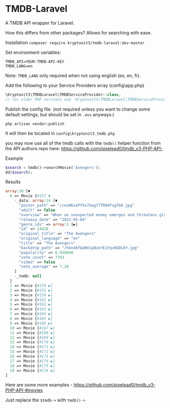 # TMDB-Laravel
A TMDB API wrapper for Laravel.

How this differs from other packages? Allows for searching with ease.

Installation
`composer require kryptonit3/tmdb-laravel:dev-master`

Set environment variables:

~~~
TMDB_API=YOUR-TMDB-API-KEY
TMDB_LANG=en
~~~

Note: `TMDB_LANG` only required when not using english (es, en, fr).

Add the following to your Service Providers array (config\app.php)
```php
\Kryptonit3\TMDBLaravel\TMDBServiceProvider::class,
// for older PHP versions use 'Kryptonit3\TMDBLaravel\TMDBServiceProvider',
```

Publish the config file. (not required unless you want to change some default settings, but should be set in `.env` anyways.)
~~~
php artisan vendor:publish
~~~
It will then be located in `config\kryptonit3_tmdb.php`

you may now use all of the tmdb calls with the `tmdb()` helper function from the API authors repo here: https://github.com/pixelead0/tmdb_v3-PHP-API-

Example
```php
$search = tmdb()->searchMovie('Avengers');
dd($search);
```

Results
```php
array:20 [▼
  0 => Movie {#157 ▼
    -_data: array:14 [▼
      "poster_path" => "/cezWGskPY5x7GaglTTRN4Fugfb8.jpg"
      "adult" => false
      "overview" => "When an unexpected enemy emerges and threatens global safety and security, Nick Fury, director of the international peacekeeping agency known as S.H.I.E.L.D., finds himself in need of a team to pull the world back from the brink of disaster. Spanning the globe, a daring recruitment effort begins!"
      "release_date" => "2012-05-04"
      "genre_ids" => array:3 [▶]
      "id" => 24428
      "original_title" => "The Avengers"
      "original_language" => "en"
      "title" => "The Avengers"
      "backdrop_path" => "/hbn46fQaRmlpBuUrEiFqv0GDL6Y.jpg"
      "popularity" => 6.936048
      "vote_count" => 7783
      "video" => false
      "vote_average" => 7.28
    ]
    -_tmdb: null
  }
  1 => Movie {#156 ▶}
  2 => Movie {#155 ▶}
  3 => Movie {#159 ▶}
  4 => Movie {#161 ▶}
  5 => Movie {#162 ▶}
  6 => Movie {#163 ▶}
  7 => Movie {#164 ▶}
  8 => Movie {#165 ▶}
  9 => Movie {#166 ▶}
  10 => Movie {#167 ▶}
  11 => Movie {#168 ▶}
  12 => Movie {#169 ▶}
  13 => Movie {#170 ▶}
  14 => Movie {#171 ▶}
  15 => Movie {#172 ▶}
  16 => Movie {#173 ▶}
  17 => Movie {#174 ▶}
  18 => Movie {#175 ▶}
  19 => Movie {#176 ▶}
]
```

Here are some more examples - https://github.com/pixelead0/tmdb_v3-PHP-API-#movies

Just replace the `$tmdb->` with `tmdb()->`
